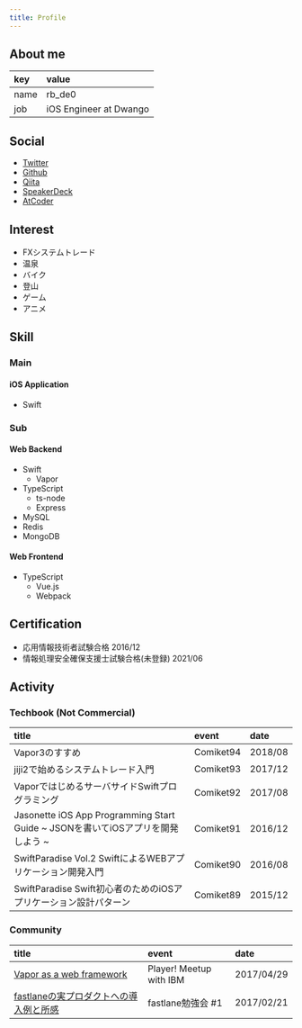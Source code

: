 ```yaml
---
title: Profile
---
```


## About me

|key|value|
|:--|:--|
|name|rb_de0|
|job|iOS Engineer at Dwango|

## Social

- [Twitter](https://twitter.com/rb_de0)
- [Github](https://github.com/rb-de0)
- [Qiita](https://qiita.com/rb-de0)
- [SpeakerDeck](https://speakerdeck.com/rbde0)
- [AtCoder](https://atcoder.jp/users/rb_de0)

## Interest

- FXシステムトレード
- 温泉
- バイク
- 登山
- ゲーム
- アニメ

## Skill

### Main

#### iOS Application

- Swift

### Sub

#### Web Backend

- Swift
  - Vapor
- TypeScript
  - ts-node
  - Express
- MySQL
- Redis
- MongoDB

#### Web Frontend

- TypeScript
  - Vue.js
  - Webpack

## Certification

- 応用情報技術者試験合格 2016/12
- 情報処理安全確保支援士試験合格(未登録) 2021/06

## Activity

### Techbook (Not Commercial)

|title|event|date|
|:--|:--|:--|
|Vapor3のすすめ|Comiket94|2018/08|
|jiji2で始めるシステムトレード入門|Comiket93|2017/12|
|VaporではじめるサーバサイドSwiftプログラミング|Comiket92|2017/08|
|Jasonette iOS App Programming Start Guide ~ JSONを書いてiOSアプリを開発しよう ~|Comiket91|2016/12|
|SwiftParadise Vol.2 SwiftによるWEBアプリケーション開発入門|Comiket90|2016/08|
|SwiftParadise Swift初心者のためのiOSアプリケーション設計パターン|Comiket89|2015/12|

### Community

|title|event|date|
|:--|:--|:--|
|[Vapor as a web framework](https://speakerdeck.com/rbde0/vapor-as-a-web-framework)|Player! Meetup with IBM|2017/04/29|
|[fastlaneの実プロダクトへの導入例と所感](https://speakerdeck.com/rbde0/fastlanefalseshi-purodakutohefalsedao-ru-li-tosuo-gan)|fastlane勉強会 #1|2017/02/21|
